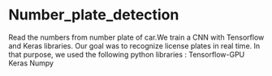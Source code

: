 # Number_plate_detection
 Read the numbers from number plate of car.We train a CNN with Tensorflow and Keras libraries. 
Our goal was to recognize license plates in real time. In that purpose, we used the following python libraries :
Tensorflow-GPU
Keras
Numpy
